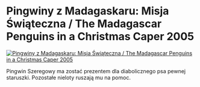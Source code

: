 Pingwiny z Madagaskaru: Misja Świąteczna / The Madagascar Penguins in a Christmas Caper 2005 
=============
[![Pingwiny z Madagaskaru: Misja Świąteczna / The Madagascar Penguins in a Christmas Caper 2005 ](http://vidos.pl/images/player.gif)](http://vidos.pl/pingwiny-z-madagaskaru-misja-wiateczna-the-madagascar-penguins-in-a-christmas-caper-2005)

 Pingwin Szeregowy ma zostać prezentem dla diabolicznego psa pewnej staruszki. Pozostałe nieloty ruszają mu na pomoc.
